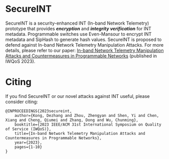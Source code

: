 # SecureINT

SecureINT is a security-enhanced INT (In-band Network Telemetry) prototype that provides ***encryption*** and ***integrity verification*** for INT metadata. Programmable switches use Even-Mansour to encrypt INT metadata and SipHash to generate hash values. SecureINT is proposed to defend against In-band Network Telemetry Manipulation Attacks. For more details, please refer to our paper: [In-band Network Telemetry Manipulation Attacks and Countermeasures in Programmable Networks](https://ieeexplore.ieee.org/document/10188809) (published in IWQoS 2023). 

# Citing
If you find SecureINT or our novel attacks against INT useful, please consider citing:


    @INPROCEEDINGS{2023secureint,
        author={Kong, Dezhang and Zhou, Zhengyan and Shen, Yi and Chen, Xiang and Cheng, Qiumei and Zhang, Dong and Wu, Chunming},
        booktitle={2023 IEEE/ACM 31st International Symposium on Quality of Service (IWQoS)}, 
        title={In-band Network Telemetry Manipulation Attacks and Countermeasures in Programmable Networks}, 
        year={2023},
        pages={1-10}
    }
